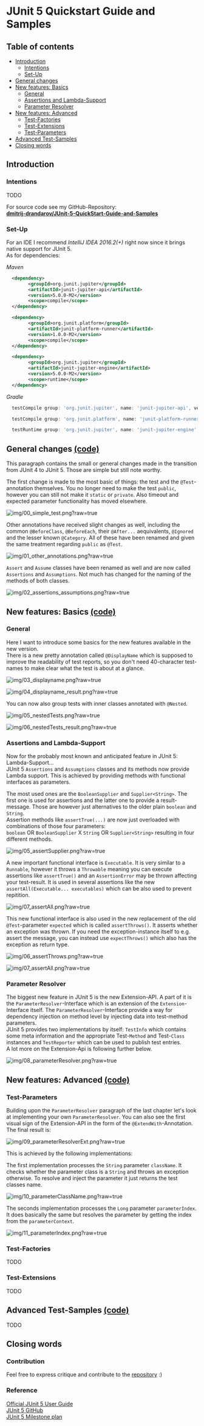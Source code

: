 JUnit 5 Quickstart Guide and Samples
====================================

Table of contents
-----------------

- [Introduction](#introduction)
    - [Intentions](#intentions)
    - [Set-Up](#set-up)
- [General changes](#general-changes-code)
- [New features: Basics](#new-features-basics-code)
    - [General](#general)
    - [Assertions and Lambda-Support](#assertions-and-lambda-support)
    - [Parameter Resolver](#parameter-resolver)
- [New features: Advanced](#new-features-advanced-code)
    - [Test-Factories](#test-factories)
    - [Test-Extensions](#test-extensions)
    - [Test-Parameters](#test-parameters)
- [Advanced Test-Samples](#advanced-test-samples-code)
- [Closing words](#closing-words)


Introduction
------------

### Intentions
TODO

For source code see my GitHub-Repository:  
[**dmitrij-drandarov/JUnit-5-QuickStart-Guide-and-Samples**
](https://github.com/dmitrij-drandarov/JUnit-5-QuickStart-Guide-and-Samples)

### Set-Up
For an IDE I recommend *IntelliJ IDEA 2016.2(+)* right now since it brings native support for JUnit 5.  
As for dependencies:

*Maven*
```xml
  <dependency>
        <groupId>org.junit.jupiter</groupId>
        <artifactId>junit-jupiter-api</artifactId>
        <version>5.0.0-M2</version>
        <scope>compile</scope>
  </dependency>
```
```xml
  <dependency>
        <groupId>org.junit.platform</groupId>
        <artifactId>junit-platform-runner</artifactId>
        <version>1.0.0-M2</version>
        <scope>compile</scope>
  </dependency>
```
```xml
  <dependency>
        <groupId>org.junit.jupiter</groupId>
        <artifactId>junit-jupiter-engine</artifactId>
        <version>5.0.0-M2</version>
        <scope>runtime</scope>
  </dependency>
```

*Gradle*
```gradle
  testCompile group: 'org.junit.jupiter', name: 'junit-jupiter-api', version: '5.0.0-M2'
```
```gradle
  testCompile group: 'org.junit.platform', name: 'junit-platform-runner', version: '1.0.0-M2'
```
```gradle
  testRuntime group: 'org.junit.jupiter', name: 'junit-jupiter-engine', version: '5.0.0-M2'
```


General changes [(code)](/../master/src/test/java/com/drandarov/junit5/JUnit5_00_GeneralChanges.java)
------------------------
This paragraph contains the small or general changes made in the transition from JUnit 4 to JUnit 5. Those are simple
but still note worthy.

The first change is made to the most basic of things: the test and the `@Test`-annotation themselves. You no longer 
need to make the test `public`, however you can still not make it `static` or `private`. Also timeout and expected 
parameter functionality has moved elsewhere.

![img/00_simple_test.png?raw=true](/../master/img/00_simple_test.png?raw=true)

Other annotations have received slight changes as well, including the common `@BeforeClass`, `@BeforeEach`, their
`@After...` aequivalents, `@Ignored` and the lesser known `@Category`. All of these have been renamed and given the
same treatment regarding `public` as `@Test`.

![img/01_other_annotations.png?raw=true](/../master/img/01_other_annotations.png?raw=true)

`Assert` and `Assume` classes have been renamed as well and are now called `Assertions` and `Assumptions`. Not much has
changed for the naming of the methods of both classes.

![img/02_assertions_assumptions.png?raw=true](/../master/img/02_assertions_assumptions.png?raw=true)


New features: Basics [(code)](/../master/src/test/java/com/drandarov/junit5/JUnit5_01_NewFeaturesBasics.java)
-----------------------------

### General
Here I want to introduce some basics for the new features available in the new version.  
There is a new pretty annotation called `@DisplayName` which is supposed to improve the readability of test reports, so
you don't need 40-character test-names to make clear what the test is about at a glance.

![img/03_displayname.png?raw=true](/../master/img/03_displayname.png?raw=true)

![img/04_displayname_result.png?raw=true](/../master/img/04_displayname_result.png?raw=true)

You can now also group tests with inner classes annotated with `@Nested`.

![img/05_nestedTests.png?raw=true](/../master/img/05_nestedTests.png?raw=true)

![img/06_nestedTests_result.png?raw=true](/../master/img/06_nestedTests_result.png?raw=true)

### Assertions and Lambda-Support
Now for the probably most known and anticipated feature in JUnit 5: Lambda-Support...  
JUnit 5 `Assertions` and `Assumptions` classes and its methods now provide Lambda support. This is achieved by providing
methods with functional interfaces as parameters.

The most used ones are the `BooleanSupplier` and `Supplier<String>`. The first one is used for assertions and the latter
one to provide a result-message. Those are however just alternatives to the older plain `boolean` and `String`.  
Assertion methods like `assertTrue(...)` are now just overloaded with combinations of those four parameters:  
`boolean` OR `BooleanSupplier` X `String` OR `Supplier<String>` resulting in four different methods.

![img/05_assertSupplier.png?raw=true](/../master/img/07_assertSupplier.png?raw=true)

A new important functional interface is `Executable`. It is very similar to a `Runnable`, however it throws a
`Throwable` meaning you can execute assertions like `assertTrue()` and an `AssertionError` may be thrown affecting your
test-result. It is used in several assertions like the new `assertAll(Executable... executables)` which can be also used
to prevent repitition.

![img/07_assertAll.png?raw=true](/../master/img/08_assertAll.png?raw=true)

This new functional interface is also used in the new replacement of the old `@Test`-parameter `expected` which is
called `assertThrows()`. It asserts whether an exception was thrown.
If you need the exception-instance itself to e.g. assert the message, you can instead use `expectThrows()` which also
has the exception as return type.

![img/06_assertThrows.png?raw=true](/../master/img/09_assertThrows.png?raw=true)

![img/07_assertAll.png?raw=true](/../master/img/10_expectThrows.png?raw=true)

### Parameter Resolver

The biggest new feature in JUnit 5 is the new Extension-API. A part of it is the `ParameterResolver`-Interface which is
an extension of the `Extension`-Interface itself. The `ParameterResolver`-Interface provide a way for dependency
injection on method level by injecting data into test-method parameters.  
JUnit 5 provides two implementations by itself: `TestInfo` which contains some meta information and the appropriate
Test-`Method` and Test-`Class` instances and `TestReporter` which can be used to publish test entries.  
A lot more on the Extension-Api is following further below.

![img/08_parameterResolver.png?raw=true](/../master/img/11_parameterResolver.png?raw=true)


New features: Advanced [(code)](/../master/src/test/java/com/drandarov/junit5/JUnit5_02_NewFeaturesAdvanced.java)
-------------------------------

### Test-Parameters
Building upon the `ParameterResolver` paragraph of the last chapter let's look at implementing your own
`ParameterResolver`. You can also see the first visual sign of the Extension-API in the form of the
`@ExtendWith`-Annotation. The final result is:

![img/09_parameterResolverExt.png?raw=true](/../master/img/12_parameterResolverExt.png?raw=true)

This is achieved by the following implementations:

The first implementation processes the `String` parameter `className`. It checks whether the parameter class is a
`String` and throws an exception otherwise. To resolve and inject the parameter it just returns the test classes name.

![img/10_parameterClassName.png?raw=true](/../master/img/13_parameterClassName.png?raw=true)

The seconds implementation processes the `Long` parameter `parameterIndex`. It does basically the same but resolves the
parameter by getting the index from the `parameterContext`.

![img/11_parameterIndex.png?raw=true](/../master/img/14_parameterIndex.png?raw=true)

### Test-Factories
TODO

### Test-Extensions
TODO

Advanced Test-Samples [(code)](/../master/src/test/java/com/drandarov/junit5/JUnit5_00_GeneralChanges.java)
------------------------------
TODO

Closing words
-------------
### Contribution
Feel free to express critique and contribute to the 
[repository](https://github.com/dmitrij-drandarov/JUnit-5-QuickStart-Guide-and-Samples) :)

### Reference
[Official JUnit 5 User Guide](http://junit.org/junit5/docs/current/user-guide)  
[JUnit 5 GitHub](https://github.com/junit-team/junit5)  
[JUnit 5 Milestone plan](https://github.com/junit-team/junit5/milestones/)  
